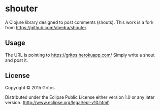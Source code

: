 # shouter

A Clojure library designed to post comments (shouts).
This work is a fork from https://github.com/abedra/shouter.

## Usage

The URL is pointing to https://gritos.herokuapp.com/
Simply write a shout and post it.

## License

Copyright © 2015 Gritos

Distributed under the Eclipse Public License either version 1.0 or any later version.
(http://www.eclipse.org/legal/epl-v10.html)
